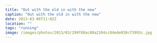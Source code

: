```yaml
---
title: "Out with the old in with the new"
caption: "Out with the old in with the new"
date: 2013-03-06T11:02Z
location: ""
tags: "running"
image: /images/photos/2013/03/299f68ac88a2104cc84ede038cf3993c.jpg
---
```

